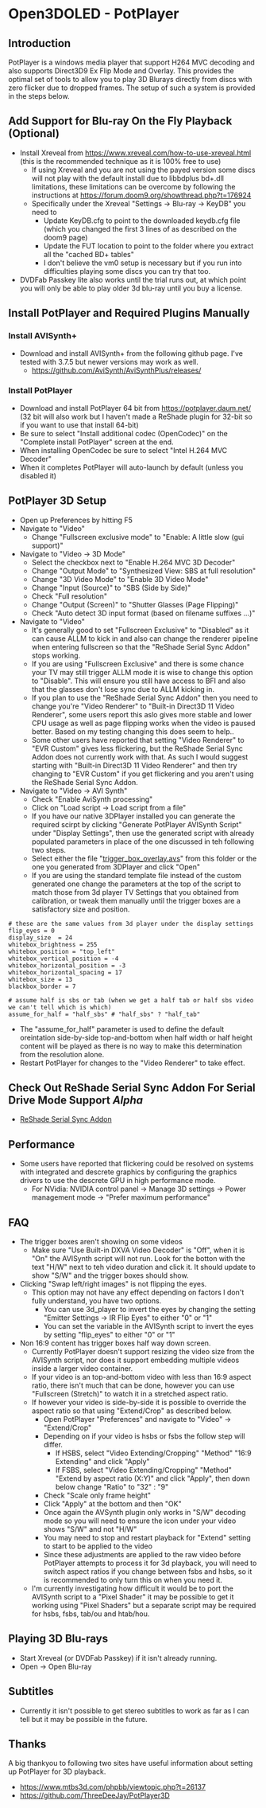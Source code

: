 # Open3DOLED - PotPlayer

## Introduction
PotPlayer is a windows media player that support H264 MVC decoding and also supports Direct3D9 Ex Flip Mode and Overlay.
This provides the optimal set of tools to allow you to play 3D Blurays directly from discs with zero flicker due to dropped frames.
The setup of such a system is provided in the steps below.

## Add Support for Blu-ray On the Fly Playback (Optional)
* Install Xreveal from https://www.xreveal.com/how-to-use-xreveal.html (this is the recommended technique as it is 100% free to use)
  * If using Xreveal and you are not using the payed version some discs will not play with the default install due to libbdplus bd+.dll limitations, these limitations can be overcome by following the instructions at https://forum.doom9.org/showthread.php?t=176924
  * Specifically under the Xreveal "Settings -> Blu-ray -> KeyDB" you need to 
    * Update KeyDB.cfg to point to the downloaded keydb.cfg file (which you changed the first 3 lines of as described on the doom9 page)
    * Update the FUT location to point to the folder where you extract all the "cached BD+ tables"
    * I don't believe the vm0 setup is necessary but if you run into difficulties playing some discs you can try that too.
* DVDFab Passkey lite also works until the trial runs out, at which point you will only be able to play older 3d blu-ray until you buy a license.

## Install PotPlayer and Required Plugins Manually

### Install AVISynth+
* Download and install AVISynth+ from the following github page. I've tested with 3.7.5 but newer versions may work as well.
  * https://github.com/AviSynth/AviSynthPlus/releases/

### Install PotPlayer
* Download and install PotPlayer 64 bit from https://potplayer.daum.net/ (32 bit will also work but I haven't made a ReShade plugin for 32-bit so if you want to use that install 64-bit)
* Be sure to select "Install additional codec (OpenCodec)" on the "Complete install PotPlayer" screen at the end.
* When installing OpenCodec be sure to select "Intel H.264 MVC Decoder"
* When it completes PotPlayer will auto-launch by default (unless you disabled it)

## PotPlayer 3D Setup
* Open up Preferences by hitting F5
* Navigate to "Video"
  * Change "Fullscreen exclusive mode" to "Enable: A little slow (gui support)"
* Navigate to "Video -> 3D Mode" 
  * Select the checkbox next to "Enable H.264 MVC 3D Decoder"
  * Change "Output Mode" to "Synthesized View: SBS at full resolution"
  * Change "3D Video Mode" to "Enable 3D Video Mode"
  * Change "Input (Source)" to "SBS (Side by Side)"
  * Check "Full resolution"
  * Change "Output (Screen)" to "Shutter Glasses (Page Flipping)"
  * Check "Auto detect 3D input format (based on filename suffixes ...)"
* Navigate to "Video"
  * It's generally good to set "Fullscreen Exclusive" to "Disabled" as it can cause ALLM to kick in and also can change the renderer pipeline when entering fullscreen so that the "ReShade Serial Sync Addon" stops working.
  * If you are using "Fullscreen Exclusive" and there is some chance your TV may still trigger ALLM mode it is wise to change this option to "Disable". This will ensure you still have access to BFI and also that the glasses don't lose sync due to ALLM kicking in.
  * If you plan to use the "ReShade Serial Sync Addon" then you need to change you're "Video Renderer" to "Built-in Direct3D 11 Video Renderer", some users report this aslo gives more stable and lower CPU usage as well as page flipping works when the video is paused better. Based on my testing changing this does seem to help..
  * Some other users have reported that setting "Video Renderer" to "EVR Custom" gives less flickering, but the ReShade Serial Sync Addon does not currently work with that. As such I would suggest starting with "Built-in Direct3D 11 Video Renderer" and then try changing to "EVR Custom" if you get flickering and you aren't using the ReShade Serial Sync Addon.
* Navigate to "Video -> AVI Synth"
  * Check "Enable AviSynth processing"
  * Click on "Load script -> Load script from a file"
  * If you have our native 3DPlayer installed you can generate the required scirpt by clicking "Generate PotPlayer AVISynth Script" under "Display Settings", then use the generated script with already populated parameters in place of the one discussed in teh following two steps.
  * Select either the file "[trigger_box_overlay.avs](/PotPlayer/trigger_box_overlay.avs)" from this folder or the one you generated from 3DPlayer and click "Open"
  * If you are using the standard template file instead of the custom generated one change the parameters at the top of the script to match those from 3d player TV Settings that you obtained from calibration, or tweak them manually until the trigger boxes are a satisfactory size and position.
```
# these are the same values from 3d player under the display settings
flip_eyes = 0
display_size  = 24
whitebox_brightness = 255
whitebox_position = "top_left"
whitebox_vertical_position = -4
whitebox_horizontal_position = -3
whitebox_horizontal_spacing = 17
whitebox_size = 13
blackbox_border = 7

# assume half is sbs or tab (when we get a half tab or half sbs video we can't tell which is which)
assume_for_half = "half_sbs" # "half_sbs" ? "half_tab"
```
  * The "assume_for_half" parameter is used to define the default oreintation side-by-side top-and-bottom when half width or half height content will be played as there is no way to make this determination from the resolution alone.
* Restart PotPlayer for changes to the "Video Renderer" to take effect.

## Check Out ReShade Serial Sync Addon For Serial Drive Mode Support *Alpha*
* [ReShade Serial Sync Addon](/ReShadeAddon/README.md)

## Performance
* Some users have reported that flickering could be resolved on systems with integrated and descrete graphics by configuring the graphics drivers to use the descrete GPU in high performance mode.
  * For NVidia: NVIDIA control panel -> Manage 3D settings -> Power management mode -> "Prefer maximum performance"

## FAQ
* The trigger boxes aren't showing on some videos
  * Make sure "Use Built-in DXVA Video Decoder" is "Off", when it is "On" the AVISynth script will not run. Look for the botton with the text "H/W" next to teh video duration and click it. It should update to show "S/W" and the trigger boxes should show.
* Clicking "Swap left/right images" is not flipping the eyes.
  * This option may not have any effect depending on factors I don't fully understand, you have two options.
    * You can use 3d_player to invert the eyes by changing the setting "Emitter Settings -> IR Flip Eyes" to either "0" or "1" 
    * You can set the variable in the AVISynth script to invert the eyes by setting "flip_eyes" to either "0" or "1" 
* Non 16:9 content has trigger boxes half way down screen.
  * Currently PotPlayer doesn't support resizing the video size from the AVISynth script, nor does it support embedding multiple videos inside a larger video container. 
  * If your video is an top-and-bottom video with less than 16:9 aspect ratio, there isn't much that can be done, however you can use "Fullscreen (Stretch)" to watch it in a stretched aspect ratio. 
  * If however your video is side-by-side it is possible to override the aspect ratio so that using "Extend/Crop" as described below.
    * Open PotPlayer "Preferences" and navigate to "Video" -> "Extend/Crop"
    * Depending on if your video is hsbs or fsbs the follow step will differ.
      * If HSBS, select "Video Extending/Cropping" "Method" "16:9 Extending" and click "Apply"
      * If FSBS, select "Video Extending/Cropping" "Method" "Extend by aspect ratio (X:Y)" and click "Apply", then down below change "Ratio" to "32" : "9"
    * Check "Scale only frame height"
    * Click "Apply" at the bottom and then "OK"
    * Once again the AVSynth plugin only works in "S/W" decoding mode so you will need to ensure the icon under your video shows "S/W" and not "H/W"
    * You may need to stop and restart playback for "Extend" setting to start to be applied to the video
    * Since these adjustments are applied to the raw video before PotPlayer attempts to process it for 3d playback, you will need to switch aspect ratios if you change between fsbs and hsbs, so it is recommended to only turn this on when you need it.
  * I'm currently investigating how difficult it would be to port the AVISynth script to a "Pixel Shader" it may be possible to get it working using "Pixel Shaders" but a separate script may be required for hsbs, fsbs, tab/ou and htab/hou.

## Playing 3D Blu-rays
* Start Xreveal (or DVDFab Passkey) if it isn't already running.
* Open -> Open Blu-ray

## Subtitles
* Currently it isn't possible to get stereo subtitles to work as far as I can tell but it may be possible in the future.

## Thanks
A big thankyou to following two sites have useful information about setting up PotPlayer for 3D playback.
* https://www.mtbs3d.com/phpbb/viewtopic.php?t=26137
* https://github.com/ThreeDeeJay/PotPlayer3D
